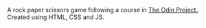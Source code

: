 A rock paper scissors game following a course in <a href="https://www.theodinproject.com/lessons/foundations-rock-paper-scissors">The Odin Project.</a>. Created using HTML, CSS and JS.


